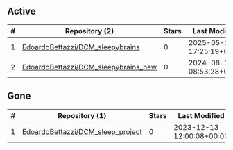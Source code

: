## Active
| # | Repository (2) | Stars | Last Modified |
| --- | --- | --- | --- |
| 1 | [EdoardoBettazzi/DCM_sleepybrains](https://gin.g-node.org/EdoardoBettazzi/DCM_sleepybrains) | 0 | 2025-05-16 17:25:19+00:00 |
| 2 | [EdoardoBettazzi/DCM_sleepybrains_new](https://gin.g-node.org/EdoardoBettazzi/DCM_sleepybrains_new) | 0 | 2024-08-27 08:53:28+00:00 |

## Gone
| # | Repository (1) | Stars | Last Modified |
| --- | --- | --- | --- |
| 1 | [EdoardoBettazzi/DCM_sleep_project](https://gin.g-node.org/EdoardoBettazzi/DCM_sleep_project) | 0 | 2023-12-13 12:00:08+00:00 |
